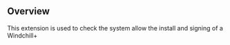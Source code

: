 ## Overview

This extension is used to check the system allow the install and signing of a Windchill+